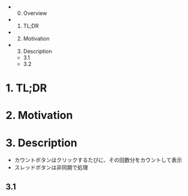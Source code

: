 <!--
 FileName:      README
 Author:        8ucchiman
 CreatedDate:   2023-09-24 17:16:16
 LastModified:  2023-01-25 10:56:12 +0900
 Reference:     8ucchiman.jp
 Description:   ---
-->


- 0. Overview
- 1. TL;DR
- 2. Motivation
- 3. Description
    - 3.1 
    - 3.2

# 1. TL;DR


# 2. Motivation



# 3. Description
- カウントボタンはクリックするたびに、その回数分をカウントして表示
- スレッドボタンは非同期で処理

## 3.1 

